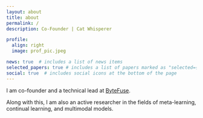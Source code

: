 ```yaml
---
layout: about
title: about
permalink: /
description: Co-Founder | Cat Whisperer

profile:
  align: right
  image: prof_pic.jpeg

news: true  # includes a list of news items
selected_papers: true # includes a list of papers marked as "selected={true}"
social: true  # includes social icons at the bottom of the page
---
```

I am co-founder and a technical lead at [ByteFuse](https://bytefuse.ai).

Along with this, I am also an active researcher in the fields of meta-learning, continual learning, and multimodal models. 